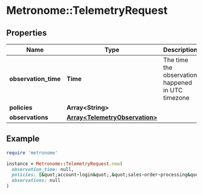 # Metronome::TelemetryRequest

## Properties

| Name | Type | Description | Notes |
| ---- | ---- | ----------- | ----- |
| **observation_time** | **Time** | The time the observation happened in UTC timezone |  |
| **policies** | **Array&lt;String&gt;** |  |  |
| **observations** | [**Array&lt;TelemetryObservation&gt;**](TelemetryObservation.md) |  |  |

## Example

```ruby
require 'metronome'

instance = Metronome::TelemetryRequest.new(
  observation_time: null,
  policies: [&quot;account-login&quot;,&quot;sales-order-processing&quot;,&quot;marketing-email&quot;],
  observations: null
)
```


